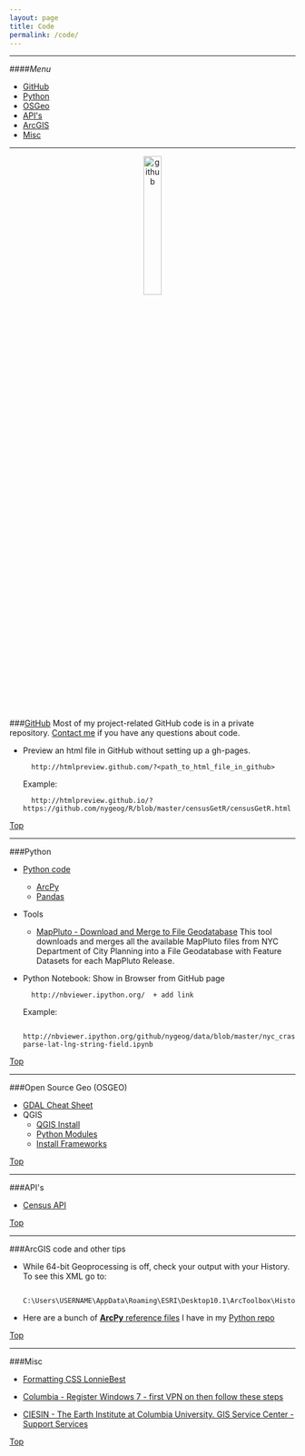 ```yaml
---
layout: page
title: Code
permalink: /code/
---
```


---

####<a name="top"></a>*Menu*
* [GitHub](#github)
* [Python](#python)
* [OSGeo](#osgeo)
* [API's](#api)
* [ArcGIS](#arcgis)
* [Misc](#misc)

---



<center><a href="https://github.com/nygeog">
<img border="0" alt="github" src="https://assets-cdn.github.com/images/modules/open_graph/github-octocat.png" width="25%" height="25%">
</a></center>

###<a name="github"></a>[GitHub](https://github.com/nygeog)
Most of my project-related GitHub code is in a private repository. [Contact me](mailto:daniel.martin.sheehan@gmail.com) if you have any questions about code.


* Preview an html file in GitHub without setting up a gh-pages.
		
		http://htmlpreview.github.com/?<path_to_html_file_in_github>
	
	Example:
	
		http://htmlpreview.github.io/?https://github.com/nygeog/R/blob/master/censusGetR/censusGetR.html

[Top](#top)


---

###<a name="python"></a>Python
* [Python code](https://github.com/nygeog/python)
	* [ArcPy](https://github.com/nygeog/python/tree/master/arcpy)
	* [Pandas](https://github.com/nygeog/python/tree/master/pandas)
	
* Tools
	* <a name="mappluto"></a>[MapPluto - Download and Merge to File Geodatabase](https://github.com/nygeog/mappluto_to_fgdb) This tool downloads and merges all the available MapPluto files from NYC Department of City Planning into a File Geodatabase with Feature Datasets for each MapPluto Release. 
	

* Python Notebook: Show in Browser from GitHub page
		
		http://nbviewer.ipython.org/  + add link
		
	Example:
		
		http://nbviewer.ipython.org/github/nygeog/data/blob/master/nyc_crashes/02-parse-lat-lng-string-field.ipynb

[Top](#top)
	
---
	
###<a name="osgeo"></a>Open Source Geo (OSGEO)
* [GDAL Cheat Sheet](https://github.com/nygeog/gdal-cheat-sheet) 
* QGIS
  	* [QGIS Install](http://www.kyngchaos.com/software/qgis)
	* [Python Modules](http://www.kyngchaos.com/software/python) 
	* [Install Frameworks](http://www.kyngchaos.com/software/frameworks)


[Top](#top)

---
		
###<a name="api"></a>API's
* [Census API](https://github.com/nygeog/census_api)

[Top](#top)

---
		
###<a name="arcgis"></a>ArcGIS code and other tips

* While 64-bit Geoprocessing is off, check your output with your History. To see this XML go to:

		C:\Users\USERNAME\AppData\Roaming\ESRI\Desktop10.1\ArcToolbox\History…

* Here are a bunch of [**ArcPy** reference files](https://github.com/nygeog/python/tree/master/arcpy) I have in my [Python repo](https://github.com/nygeog/python)

		
[Top](#top)

---

		
###<a name="misc"></a>Misc

* [Formatting CSS LonnieBest](http://www.lonniebest.com/formatcss/)

* [Columbia - Register Windows 7 - first VPN on then follow these steps](https://cuit.columbia.edu/software-downloads/operating-system-software/windows-7-enterprise/windows-7-activation)

* [CIESIN - The Earth Institute at Columbia University. GIS Service Center - Support Services](http://www.ciesin.org/gisservicecenter/support.html)


[Top](#top)
